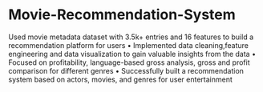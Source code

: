 # Movie-Recommendation-System

Used movie metadata dataset with 3.5k+ entries and 16 features to build a recommendation platform for users
• Implemented data cleaning,feature engineering and data visualization to gain valuable insights from the data
• Focused on profitability, language-based gross analysis, gross and profit comparison for different genres
• Successfully built a recommendation system based on actors, movies, and genres for user entertainment
